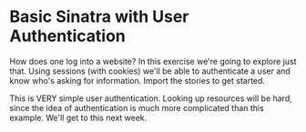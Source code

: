 Basic Sinatra with User Authentication
=======================

How does one log into a website? In this exercise we're going to explore just that. Using sessions (with cookies) we'll be able to authenticate a user and know who's asking for information. Import the stories to get started.

This is VERY simple user authentication. Looking up resources will be hard, since the idea of authentication is much more complicated than this example. We'll get to this next week.
